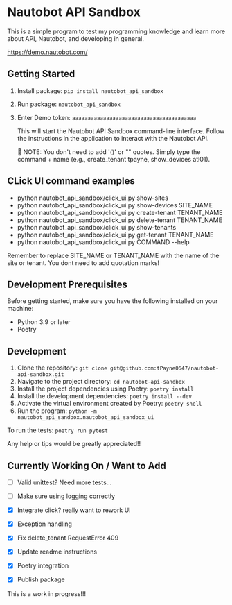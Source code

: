 # Nautobot API Sandbox

This is a simple program to test my programming knowledge and learn more about API, Nautobot, and developing in general.

https://demo.nautobot.com/

## Getting Started

1. Install package: `pip install nautobot_api_sandbox`
2. Run package: `nautobot_api_sandbox`
3. Enter Demo token: `aaaaaaaaaaaaaaaaaaaaaaaaaaaaaaaaaaaaaaaa`

   This will start the Nautobot API Sandbox command-line interface.
   Follow the instructions in the application to interact with the Nautobot API.
   
   :memo: NOTE: You don't need to add '()' or "" quotes. Simply type the command + name (e.g., create_tenant tpayne, show_devices atl01).


## CLick UI command examples
- python nautobot_api_sandbox/click_ui.py show-sites
- python nautobot_api_sandbox/click_ui.py show-devices SITE_NAME
- python nautobot_api_sandbox/click_ui.py create-tenant TENANT_NAME
- python nautobot_api_sandbox/click_ui.py delete-tenant TENANT_NAME
- python nautobot_api_sandbox/click_ui.py show-tenants
- python nautobot_api_sandbox/click_ui.py get-tenant TENANT_NAME
- python nautobot_api_sandbox/click_ui.py COMMAND --help

Remember to replace SITE_NAME or TENANT_NAME with the name of the site or tenant. You dont need to add quotation marks!


## Development Prerequisites

Before getting started, make sure you have the following installed on your machine:

- Python 3.9 or later
- Poetry
## Development

1. Clone the repository: `git clone git@github.com:tPayne0647/nautobot-api-sandbox.git`
2. Navigate to the project directory: `cd nautobot-api-sandbox`
3. Install the project dependencies using Poetry: `poetry install`
4. Install the development dependencies: `poetry install --dev`
4. Activate the virtual environment created by Poetry: `poetry shell`
5. Run the program: `python -m nautobot_api_sandbox.nautobot_api_sandbox_ui`

To run the tests: `poetry run pytest`

Any help or tips would be greatly appreciated!!

## Currently Working On / Want to Add

- [ ] Valid unittest? Need more tests...
- [ ] Make sure using logging correctly
- [x] Integrate click? really want to rework UI
- [x] Exception handling
- [x] Fix delete_tenant RequestError 409
- [x] Update readme instructions
- [x] Poetry integration
- [x] Publish package


This is a work in progress!!!

